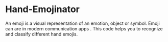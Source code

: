 # Hand-Emojinator
An emoji is a visual representation of an emotion, object or symbol. Emoji can are in modern communication apps . This code helps you to recognize and classify different hand emojis.
